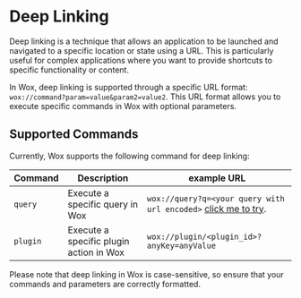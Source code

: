 # Deep Linking

Deep linking is a technique that allows an application to be launched and navigated to a specific location or state using a URL. This is particularly useful for complex
applications where you want to provide shortcuts to specific functionality or content.

In Wox, deep linking is supported through a specific URL format: `wox://command?param=value&param2=value2`. This URL format allows you to execute specific commands in Wox with
optional parameters.

## Supported Commands

Currently, Wox supports the following command for deep linking:

| Command  | Description                             | example URL                                                                                                                |
|----------|-----------------------------------------|----------------------------------------------------------------------------------------------------------------------------|
| `query`  | Execute a specific query in Wox         | `wox://query?q=<your query with url encoded>`  <a href="wox://query?q=search%20files" target="_blank">click me to try</a>. |
| `plugin` | Execute a specific plugin action in Wox | `wox://plugin/<plugin_id>?anyKey=anyValue`                                                                                 |

Please note that deep linking in Wox is case-sensitive, so ensure that your commands and parameters are correctly formatted.
